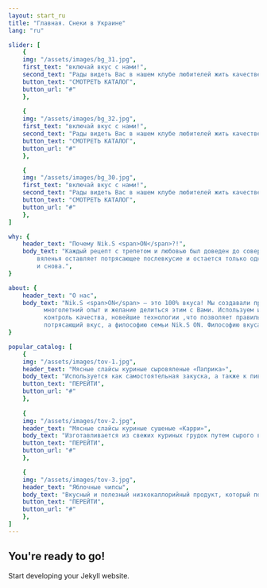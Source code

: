 ```yaml
---
layout: start_ru
title: "Главная. Снеки в Украине"
lang: "ru"

slider: [
    {
    img: "/assets/images/bg_31.jpg",
    first_text: "включай вкус с нами!",
    second_text: "Рады видеть Вас в нашем клубе любителей жить качественно и вкусно!",
    button_text: "СМОТРЕТЬ КАТАЛОГ",
    button_url: "#"
    },
    
    {
    img: "/assets/images/bg_32.jpg",
    first_text: "включай вкус с нами!",
    second_text: "Рады видеть Вас в нашем клубе любителей жить качественно и вкусно!",
    button_text: "СМОТРЕТЬ КАТАЛОГ",
    button_url: "#"
    },

    {
    img: "/assets/images/bg_30.jpg",
    first_text: "включай вкус с нами!",
    second_text: "Рады видеть Вас в нашем клубе любителей жить качественно и вкусно!",
    button_text: "СМОТРЕТЬ КАТАЛОГ",
    button_url: "#"
    },
]

why: {
    header_text: "Почему Nik.S <span>ON</span>?!",
    body_text: "Каждый рецепт с трепетом и любовью был доведен до совершенства. Симфония вкуса и аромата, степень просушки и
        вяленья оставляет потрясающее послевкусие и остается только одно желание, возвращаться к этому наслаждению снова
        и снова.",
}

about: {
    header_text: "О нас",
    body_text: "Nik.S <span>ON</span> – это 100% вкуса! Мы создавали продукт для себя, положив за основу качество,
          многолетний опыт и желание делиться этим с Вами. Используем исключительно высококлассное сырье прошедшее
          контроль качества, новейшие технологии ,что позволяет правильно сохранить и донести до Вас не просто
          потрясающий вкус, а философию семьи Nik.S ON. Философию вкуса, любви к своему делу, философию жить вкусно!",
}

popular_catalog: [
    {
    img: "/assets/images/tov-1.jpg",
    header_text: "Мясные слайсы куриные сыровяленые «Паприка»",
    body_text: "Используется как самостоятельная закуска, а также к пиву и крепким спиртным напиткам.",
    button_text: "ПЕРЕЙТИ",
    button_url: "#"
    },
    
    {
    img: "/assets/images/tov-2.jpg",
    header_text: "Мясные слайсы куриные сушеные «Карри»",
    body_text: "Изготавливается из свежих куриных грудок путем сырого высушивания на специальном сертифицированном оборудовании.",
    button_text: "ПЕРЕЙТИ",
    button_url: "#"
    },

    {
    img: "/assets/images/tov-3.jpg",
    header_text: "Яблочные чипсы",
    body_text: "Вкусный и полезный низкокаллорийный продукт, который подходит и взрослым и детям.",
    button_text: "ПЕРЕЙТИ",
    button_url: "#"
    },
]
---
```


## You're ready to go!

Start developing your Jekyll website.
